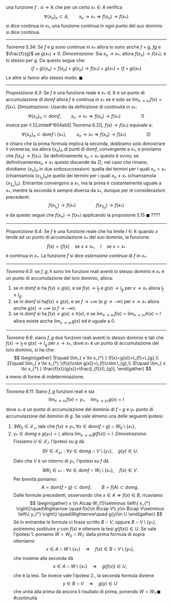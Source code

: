 una funzione $f:a\to\mathbb{R}$ che per un certo $x_{*}\in A$ verifica $$
\forall \left\{ x_{n} \right\}_{n} \subset A,\qquad x_{ n}\to x_{*}\Rightarrow f(x_{n})\to f(x_{*})  
$$ si dice continua in $x_{*}$, una funzione continua in ogni punto del suo dominio si dice continua.

---
*Teorema 5.34*: 
Se $f$ e $g$ sono continue in $x_{*}$ allora lo sono anche $f+g$, $fg$ e $\frac{f}{g}$ se $g(x_{*})\neq 0$.
*Dimostrazione*:
Sia $x_{n}\to x_{*}$; allora $f(x_{n})\to f(x_{*})$, e lo stesso per $g$. Da questo segue che: $$
(f+g)(x_{n})=f(x_{n})+g(x_{n})\to f(x_{*})+g(x_{*})=(f+g)(x_{*})
$$
Le altre si fanno allo stesso modo. $\blacksquare$

---
*Proposizione 6.3*:
Se $f$ è una funzione reale e $x_{*}\in \mathbb{R}$ è un punto di accumulazione di dom$f$ allora $f$ è continua in $x_{*}$ se e solo se $\lim_{ x \to x_{*} }f(x)=f(x_{*})$.
*Dimostrazione*:
Usando da definizione di continuità in $x_{*}$: $$
\forall \left\{ x_{n} \right\}_{n} \subset \text{dom}f,\qquad x_{n}\to x_{*}\Rightarrow f(x_{n})\to f(x_{*})\qquad\qquad 1)
$$ invece per il [[Limite#^604ab5| Teorema 6.2]], $f(x)\to f(x_{*})$ equivale a:
$$
\forall \left\{ x_{n} \right\}_{n} \subset \text{dom}f\setminus \left\{ x_{*} \right\},\qquad x_{n}\to x_{*}\Rightarrow f(x_{n})\to f(x_{*})\qquad\qquad 2)
$$
è chiaro che la prima formula implica la seconda, dobbiamo solo dimostrare il viceversa, sia allora $\{x_{n}\}_n$ di punti di dom$f$, convergente a $x_{*}$, e proviamo che $f(x_{n})\to f(x_{*})$. Se definitivamente $x_{n}=x_{*}$ questo è ovvio; se definitivamente$x_{n}\neq x_{*}$ questo discende da 2), nel caso che rimane, dividiamo $\{x_{n}\}_n$ in due sottosuccessioni: quella dei termini per i quali $x_{n}=x_{*}$ (chiamiamola $\{x_{1_{n}}\}_n$)e quella dei termini per i quali $x_{n}\neq x_{*}$ (chiamiamola $\{x_{2_{n}}\}_n$). Entrambe convergono a $x_{*}$, ma la prima è costantemente uguale a $x_{*}$, mentre la seconda è sempre diversa da $x_{*}$, dunque per le considerazioni precedenti: $$
f(x_{1_{n}})\to f(x_{*})\qquad\qquad f(x_{2_{n}})\to f(x_{*}) 
$$
e da questo segue che $f(x_{n})\to f(x_{*})$ applicando la proposione 5.15 $\blacksquare$ ????

---
*Proposizione 6.4*:
Se $f$ è una funzione reale che ha limite $l\in \mathbb{R}$ quando $x$ tende ad un punto di accumulazione $x_{*}$ del suo dominio, la funzione:$$
\tilde{f}(x)=\Big\{ f(x)\quad \text{se }x \neq x_{*}, \quad l\quad \text{se } x=x_{*} 
$$ è continua in $x_{*}$.
La funzione $\tilde{f}$ si dice *estensione continua* di $f$ in $x_{*}$.

---

*Teorema 6.5*:
se $f,g,h$ sono tre funzioni reali aventi lo stesso dominio e $x_{*}$ è un punto di accumulazione del loro dominio, allora:
1. se in dom$f$ si ha $f(x)\leq g(x)$, e se $f(x)\to l_{f}$ e $g(x)\to l_{g}$ per $x\to x_{*}$ allora $l_{f}\leq l_{g}$.
2. se in dom$f$ si ha$f(x)\leq g(x)$, e se $f\to +\infty$ (o $g\to-\infty$) per $x\to x_{*}$ allora anche $g(x)\to +\infty$ (o $f\to-\infty$).
3. se in dom$f$ si ha  $f(x)\leq g(x)\leq h(x)$, e se $\lim_{ x \to x_{*} }f(x)=\lim_{ x \to x_{*} }h(x)=l$ allora esiste anche $\lim_{ x \to x_{*} }g(x)$ ed è uguale a $0$.

---
*Teorema 6.6*:
siano $f,g$ due funzioni reali aventi lo stesso dominio e tali che $f(x)\to l_{f}$ e $g(x)\to l_{g}$ per $x\to x_{*}$, dove $x_{*}$ è un punto di accumulazione del loro dominio, si ha che:
$$
\begin{gather}
1)\quad \lim_{ x \to x_{*} } (f(x)+g(x))=l_{f}+l_{g},\\
2)\quad \lim_{ x \to x_{*} }(f(x)\cdot g(x))=l_{f}\cdot l_{g},\\
3)\quad \lim_{ x \to x_{*} } \frac{f(x)}{g(x)}=\frac{l_{f}}{l_{g}},
\end{gather} 
$$
a meno di forme di indeterminazione.

---
*Teorema 6.11*:
Siano $f,g$ funzioni reali e sia $$
\lim_{ x \to x_{*} } f(x)=y_{*},\quad \lim_{ x \to y_{*} } g(x)=l
$$
dove $x_{*}$ è un punto di accumulazione del dominio di $f\circ g$ e $y_{*}$ punto di accumulazione del dominio di $g$. Se vale almeno una delle seguenti ipotesi:
1. $\exists W_{0}\in\mathcal{F_{x_{*}}}\text{ tale che }f(x)\neq y_{*}, \forall x\in \text{dom}(f\circ g)\cap W_{0}\setminus \left\{ x_{*} \right\}$,
2. $y_{*}\in \text{dom}g\text{ e }g(y_{*})=l$,
allora $\lim_{ x \to x_{*} }g(f(x))=l$.
*Dimostrazione*:
Fissiamo $U\in \mathcal{F_{l}}$: l'ipotesi su $g$ dà $$
\exists V\in \mathcal{F_{y_{*}}}:\forall y\in \text{dom}g\cap V\setminus \left\{ y_{*} \right\},\quad g(y)\in U.
$$
Dato che $V$ è un intorno di $y_{*}$, l'ipotesi su $f$ dà
$$
\exists W_{1}\in \mathcal{x_{*}}:\forall x \in \text{dom}f\cap W_{1}\setminus \left\{ x_{*} \right\} ,\quad f(x)\in V.
$$
Per brevità poniamo:
$$
A=\text{dom}(f\circ g)\subset \text{dom}f,\qquad B=f(A)\subset \text{dom}g.
$$
Dalle formule precedenti, osservando che $x \in A\Rightarrow f(x)\in B$, ricaviamo
$$
\begin{gather}
x \in A\cap W_{1}\setminus \left\{ x_{*} \right\}\quad\Rightarrow \quad f(x)\in B\cap V\\
y\in B\cap V\setminus \left\{ y_{*} \right\} \quad\Rightarrow\quad g(y)\in U
\end{gather}
$$
Se in entrambe le formule ci fosse scritto $B\cap V$, oppure $B\cap V\setminus \left\{ y_{*} \right\}$, potremmo sostituire $y$ con $f(x)$ e ottenere la tesi $g(f(x))\in U$. Se vale l'ipotesi 1. poniamo $W=W_{0}\cap W_{1}$: dalla prima formula di sopra otteniamo
$$
x \in A\cap W\setminus \left\{ x_{*} \right\} \quad\Rightarrow\quad f(x)\in B\cap V\setminus \left\{ y_{*} \right\},
$$
che insieme alla seconda dà
$$
x \in A \cap W\setminus \left\{ x_{*} \right\} \quad\Rightarrow\quad g(f(x))\in U,
$$
che è la tesi. Se invece vale l'ipotesi 2., la seconda formula diviene
$$
y\in B\cap V \quad\Rightarrow\quad g(y)\in U
$$
che unita alla prima dà ancora il risultato di prima, ponendo $W=W_{1}$.$\blacksquare$
#continuità